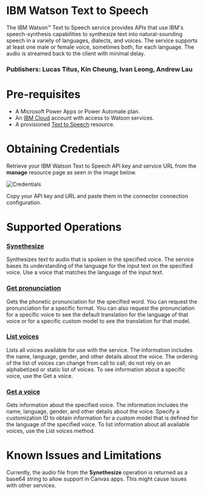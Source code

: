 # **IBM Watson Text to Speech**

The IBM Watson™ Text to Speech service provides APIs that use IBM's speech-synthesis capabilities to synthesize text into natural-sounding speech in a variety of languages, dialects, and voices. The service supports at least one male or female voice, sometimes both, for each language. The audio is streamed back to the client with minimal delay.

### Publishers: Lucas Titus, Kin Cheung, Ivan Leong, Andrew Lau

# Pre-requisites

- A Microsoft Power Apps or Power Automate plan.
- An [IBM Cloud](https://cloud.ibm.com) account with access to Watson services.
- A provisioned [Text to Speech](https://cloud.ibm.com/catalog/services/text-to-speech) resource.

# Obtaining Credentials

Retrieve your IBM Watson Text to Speech API key and service URL from the **manage** resource page as seen in the image below.

![Credentials](https://i.gyazo.com/5e1d0845b57591a821ddf225eba38a19.png)

Copy your API key and URL and paste them in the connector connection configuration.

# Supported Operations

### [Synethesize](https://cloud.ibm.com/apidocs/text-to-speech#synthesize)
Synthesizes text to audio that is spoken in the specified voice. The service bases its understanding of the language for the input text on the specified voice. Use a voice that matches the language of the input text.

### [Get pronunciation](https://cloud.ibm.com/apidocs/text-to-speech#getpronunciation)
Gets the phonetic pronunciation for the specified word. You can request the pronunciation for a specific format. You can also request the pronunciation for a specific voice to see the default translation for the language of that voice or for a specific custom model to see the translation for that model.


### [List voices](https://cloud.ibm.com/apidocs/text-to-speech#listvoices)
Lists all voices available for use with the service. The information includes the name, language, gender, and other details about the voice. The ordering of the list of voices can change from call to call; do not rely on an alphabetized or static list of voices. To see information about a specific voice, use the Get a voice.


### [Get a voice](https://cloud.ibm.com/apidocs/text-to-speech#getvoice)
Gets information about the specified voice. The information includes the name, language, gender, and other details about the voice. Specify a customization ID to obtain information for a custom model that is defined for the language of the specified voice. To list information about all available voices, use the List voices method.

# Known Issues and Limitations

Currently, the audio file from the **Synethesize** operation is returned as a base64 string to allow support in Canvas apps. This might cause issues with other services.